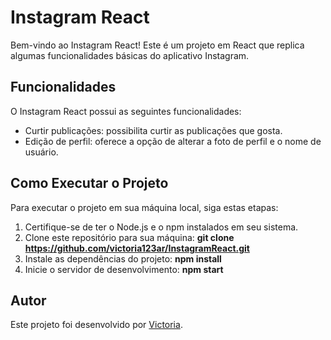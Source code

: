 # Instagram React

Bem-vindo ao Instagram React! Este é um projeto em React que replica algumas funcionalidades básicas do aplicativo Instagram.

## Funcionalidades

O Instagram React possui as seguintes funcionalidades:

- Curtir publicações: possibilita curtir as publicações que gosta.
- Edição de perfil: oferece a opção de alterar a foto de perfil e o nome de usuário.

## Como Executar o Projeto

Para executar o projeto em sua máquina local, siga estas etapas:

1. Certifique-se de ter o Node.js e o npm instalados em seu sistema.
2. Clone este repositório para sua máquina:
**git clone https://github.com/victoria123ar/InstagramReact.git**
3. Instale as dependências do projeto:
**npm install**
4. Inicie o servidor de desenvolvimento:
**npm start**

## Autor

Este projeto foi desenvolvido por [Victoria](https://github.com/victoria123ar).
